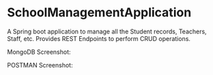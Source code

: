 # SchoolManagementApplication
A Spring boot application to manage all the Student records, Teachers, Staff, etc. Provides REST Endpoints to perform CRUD operations.

MongoDB Screenshot:




POSTMAN Screenshot:

